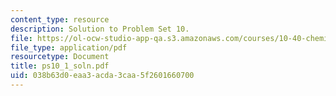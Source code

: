 ```yaml
---
content_type: resource
description: Solution to Problem Set 10.
file: https://ol-ocw-studio-app-qa.s3.amazonaws.com/courses/10-40-chemical-engineering-thermodynamics-fall-2003/038b63d0eaa3acda3caa5f2601660700_ps10_1_soln.pdf
file_type: application/pdf
resourcetype: Document
title: ps10_1_soln.pdf
uid: 038b63d0-eaa3-acda-3caa-5f2601660700
---
```

